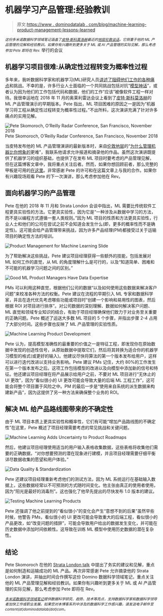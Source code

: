 # 机器学习产品管理:经验教训

> 原文:[https://www . dominodatalab . com/blog/machine-learning-product-management-lessons-learned](https://www.dominodatalab.com/blog/machine-learning-product-management-lessons-learned)

*<small>这份多米诺数据科学领域笔记涵盖了[皮特·斯科莫洛赫](https://twitter.com/peteskomoroch)最近的[地层伦敦谈话](https://www.slideshare.net/pskomoroch/executive-briefing-why-managing-machines-is-harder-than-you-think-145716964)。它侧重于他的 ML 产品管理的见解和经验教训。如果你有兴趣听到更多关于 ML 或 AI 产品管理的实际见解，那么考虑参加 Pete 即将在 Rev.</small>* 举行的会议

## 机器学习项目很难:从确定性过程转变为概率性过程

多年来，我听数据科学家和机器学习(ML)研究人员[讲述了阻碍他们工作的各种痛点](https://blog.dominodatalab.com/data-science-vs-engineering-tension-points/)和挑战。不幸的是，许多行业人士面临的一个共同挑战包括对抗“[模型神话](https://blog.dominodatalab.com/model-management-era-model-driven-business/)”，或者认为因为他们的工作包括代码和数据，他们的工作“应该”被像软件工程一样对待。我很幸运地在 2018 年 11 月的奥莱利雷达会议上看到了[皮特·斯科莫洛赫](https://twitter.com/peteskomoroch)的 ML 产品管理演示的早期版本。Pete 指出，ML 项目困难的原因之一是因为“机器学习将工程从确定性过程转变为概率性过程。”不出所料，这次演讲充满了针对许多痛点的实用见解。

![Pete Skomoroch, O’Reilly Radar Conference, San Francisco, November 2018](../Images/d8d325f34b9f49b27ec06a14c74a6b15.png) Pete Skomoroch, O’Reilly Radar Conference, San Francisco, November 2018

当皮特发布他的 ML 产品管理演讲的最新版本时，来自[伦敦地层](https://conferences.oreilly.com/strata/strata-eu/public/schedule/speaker/76203)的“[为什么管理机器比你想象的](https://www.slideshare.net/pskomoroch/executive-briefing-why-managing-machines-is-harder-than-you-think-145716964)更难”，我联系他请求允许报道和摘录他的作品。虽然这次演讲既提供了机器学习的组织基础，也提供了在发布 ML 项目时要考虑的产品管理见解，但在这篇博客文章中，我将重点关注后者。然而，如果你想回顾前者，那么完整的甲板是可用的[在这里](https://www.slideshare.net/pskomoroch/executive-briefing-why-managing-machines-is-harder-than-you-think-145716964)。非常感谢 Pete 的许可和在这篇文章上与我的合作。如果你有兴趣现场观看 Pete 的下一次演讲，那么考虑参加他在 Rev。

## 面向机器学习的产品管理

Pete 在他的 2018 年 11 月和 Strata London 会谈中指出，ML 需要比传统软件工程更具实验性的方法。它更具实验性，因为它是“一种涉及从数据中学习的方法，而不是以编程方式遵循一套人类规则。”因为 ML 项目的性质和方法更具实验性，行业人士和他们的公司在尝试之前不会知道会发生什么(即，更多的概率性而不是确定性)。这可能会给产品管理带来挑战，因为许多产品经理(PM)都接受过关于运输项目的确定性方法的培训。

![Product Management for Machine Learning Slide](../Images/8a85f0f5c3fab3266f033674474239b3.png)

为了帮助解决这些挑战，Pete 建议项目经理获得一些额外的技能，包括发展对 ML 如何工作的直觉，从 ML 的角度理解什么是可行的，以及“知道简单、困难和不可能的机器学习问题之间的区别。”

![Good ML Product Managers Have Data Expertise](../Images/0403fbeb49298c6939be5b8586a5c98a.png)

PMs 可以利用这种直觉，根据他们公司的数据“以及如何使用这些数据来解决客户问题”来校准各种方法的权衡。Pete 建议在流程的早期引入 ML 专家和数据科学家，并且在迭代优先考虑哪些功能或项目时“创建一个影响和易用性的图表，然后根据 ROI 对项目进行排序”。对公司数据的深刻理解、数据如何解决客户问题、ML 直觉和领域专业知识的结合，有助于项目经理确保他们致力于对业务至关重要的正确问题。Pete 概述了运送大多数 ML 项目的 5 个步骤，并指出步骤 2-4 占用了大部分时间。这些步骤也反映了 ML 产品管理的实验性质。

![Machine Learning Product Development](../Images/17a48ca4fbaa71dedf7dc2544c03e596.png)

Pete 认为，提高模型准确性的最重要的价值之一是特征工程，即发现你在原始数据中发现的创造性信号，从原始数据中提取它们，然后将其转换为适合你的机器学习模型的格式(或更好的输入)。他建议尽快将算法的第一个版本发布给用户，这样可以进行迭代改进以支持业务影响。Pete 建议 PMs 记住，大约 80%的工作发生在第一个版本发布之后。这项工作包括模型的改进以及向模型中添加新的信号和特征。他还建议项目经理在将产品展示给用户之前，不要对 ML 项目进行“无休止的 UI 更改”，因为“看似很小的 UI 更改可能会导致大量的后端 ML 工程工作”，这可能会将整个项目置于风险之中。PM 的最后一步是“使用来自系统的派生数据来构建新产品”，因为这提供了另一种方法来确保整个业务的 ROI。

## 解决 ML 给产品路线图带来的不确定性

由于 ML 项目本质上更具实验性和概率性，它们有可能“增加产品路线图的不确定性”在这里，Pete 概述了项目经理需要考虑的常见挑战和关键问题。

![Machine Learning Adds Uncertainty to Product Roadmaps](../Images/c0c0a7aad66f8d46e1cf768f8a5445d0.png)

然后，他建议项目经理使用适当的用户输入表格收集数据，这些表格将收集他们需要的正确数据，“对你想要预测的潜在现象进行建模，并且项目经理需要仔细平衡详尽数据收集的愿望和用户体验。”

![Data Quality & Standardization](../Images/b0e3f5d062d9286d9faf2a20f7d2e317.png)

Pete 还建议项目经理重新考虑他们的测试方法，因为 ML 系统运行在基础输入数据上，这些数据经常以不可预测的方式随时间变化。他主张由真正的使用者使用，因为“阳光是最好的消毒剂”。这也强化了他早先提出的尽快发布 1.0 版本的建议。

![Testing Machine Learning Products](../Images/e7070e3a8a7b914d1fdc3c8490259f19.png)

Pete 还强调了他之前提到的“看似很小”的变化会产生“意想不到的后果”虽然早些时候，他警告 PMs，看似很小的 UI 更改可能会导致重大的后端工程，看似很小的产品更改，如“改变问题的措辞”，可能会导致用户给出的数据发生变化，并可能在历史数据中添加时间依赖性。这导致在训练 ML 模型中使用历史数据的潜在复杂性。

## 结论

Pete Skomoroch 在他的 [Strata London talk](https://www.slideshare.net/pskomoroch/executive-briefing-why-managing-machines-is-harder-than-you-think-145716964) 中提出了务实的建议和见解，重点是如何制造和运输成功的 ML 产品。再次非常感谢 Pete 允许摘录他的 Strata London 演讲，并抽出时间合作撰写这份 Domino 数据科学领域笔记，重点关注他的 ML 产品管理见解和经验教训。如果你有兴趣听到更多关于 ML 或 AI 产品管理的实际见解，那么考虑参加 Pete 即将在 Rev。

*<sup>[多米诺数据科学领域笔记](https://blog.dominodatalab.com/tag/domino-data-science-field-note/)提供数据科学研究、趋势、技术等亮点，支持数据科学家和数据科学领导者加快工作或职业发展。如果您对本博客系列中涉及的数据科学工作感兴趣，请发送电子邮件至 content(at)dominodatalab(dot)com。</sup>*